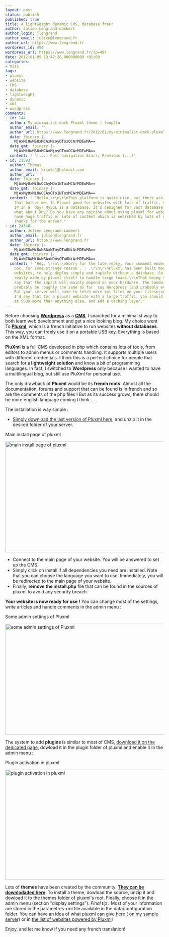 ```yaml
---
layout: post
status: publish
published: true
title: A lightweight dynamic CMS, database free!
author: Julien Lengrand-Lambert
author_login: jlengrand
author_email: julien@lengrand.fr
author_url: https://www.lengrand.fr
wordpress_id: 494
wordpress_url: https://www.lengrand.fr/?p=494
date: 2012-01-09 13:42:28.000000000 +01:00
categories:
- misc
tags:
- pluxml
- website
- CMS
- database
- lightweight
- dynamic
- xml
- wordpress
comments:
- id: 144
  author: My minimalist dark Pluxml theme | loup2fu
  author_email: ''
  author_url: https://www.lengrand.fr/2012/01/my-minimalist-dark-pluxml-theme/
  date: !binary |-
    MjAxMi0wMS0xMCAxMzoyOToxOCArMDEwMA==
  date_gmt: !binary |-
    MjAxMi0wMS0xMCAxMjoyOToxOCArMDEwMA==
  content: ! '[...] Post navigation &larr; Previous [...]'
- id: 21593
  author: Thomas
  author_email: kriuks1@hotmail.com
  author_url: ''
  date: !binary |-
    MjAxMy0xMi0wOCAyMDo1NToxMCArMDEwMA==
  date_gmt: !binary |-
    MjAxMy0xMi0wOCAxOTo1NToxMCArMDEwMA==
  content: ! "Hello,\r\n\r\nThis platform is quite nice, but there are some questions
    that bother me. Is Pluxml good for websites with lots of traffic, say 1000 unique
    IP in a  day? MySQL is a database, it's designed for vast database IO requests,
    what about XML? Do you have any opinion about using pluxml for websites which
    have huge traffic or lots of content which is searched by lots of users daily?
    Thanks for the answer."
- id: 24348
  author: Julien Lengrand-Lambert
  author_email: julien@lengrand.fr
  author_url: https://www.lengrand.fr
  date: !binary |-
    MjAxNC0wMi0wNSAxNToyOTo0NiArMDEwMA==
  date_gmt: !binary |-
    MjAxNC0wMi0wNSAxNDoyOTo0NiArMDEwMA==
  content: ! "Hey, \r\n\r\nSorry for the late reply. Your comment ended in the spam
    box, for some strange reason . . .\r\n\r\nPluxml has been built mostly for small
    websites, to help deploy simply and rapidly without a database. So nothing is
    really made by pluxml itself to handle large loads.\r\nThat being said, I would
    say that the impact will mainly depend on your hardware. The bandwidth should
    probably be roughly the same as for  say Wordpress (and probably even smaller).
    But your server will have to fetch more xml files on your fileserver.\r\n\r\nSo
    I'd say that for a pluxml website with a large traffic, you should probably look
    at SSDs more than anything else, and add a caching layer."
---
```

Before choosing <strong><a title="wordpress" href="https://wordpress.org/" target="_blank">Wordpress</a></strong> as a <strong><a title="CMS wiki" href="https://en.wikipedia.org/wiki/Content_management_system" target="_blank">CMS</a></strong>, I searched for a minimalist way to both learn web development and get a nice looking blog.
My choice went To <strong><a title="pluxml" href="https://www.pluxml.org/" target="_blank">Pluxml</a></strong>, which is a french initiative to run websites <strong>without databases</strong>. This way, you can freely use it on a portable USB key. Everything is based on the XML format.

<strong>PluXml</strong> is a full CMS developed in php which contains lots of tools, from editors to admin menus or comments handling. It supports multiple users with different credentials.
I think this is a perfect choice for people that search for a<strong> lightweight solution</strong> and know a bit of programming languages.
In fact, I switched to <strong>Wordpress</strong> only because I wanted to have a multilingual blog, but still use PluXml for personal use.

The only drawback of <strong>Pluxml</strong> would be its <strong>french roots</strong>. Almost all the documentation, forums and support that can be found is in french and so are the comments of the php files ! But as its success grows, there should be more english language coming I think . . .

The installation is way simple :
<ul>
	<li><a title="pluxml latest" href="https://www.pluxml.org/" target="_blank">Simply download the last version of Pluxml here</a>, and unzip it in the desired folder of your server.</li>
</ul>

Main install page of pluxml

<div>

<a href="{{ site.url }}/images/posts/2012/01/install.jpeg"><img class="size-large wp-image-495" title="install of pluxml" src="{{ site.url }}/images/posts/2012/01/install-1024x616.jpg" alt="main install page of pluxml" width="584" height="351" /></a>

</div>

<ul>
	<li>Connect to the main page of your website. You will be answered to set up the CMS.</li>
	<li>Simply click on install if all dependencies you need are installed. Note that you can choose the language you want to use. Immediately, you will be redirected to the main page of your website.</li>
	<li>Finally, <strong>remove the install.php</strong> file that can be found in the sources of pluxml to avoid any security breach.</li>
</ul>
<strong>Your website is now ready for use !</strong>
You can change most of the settings, write articles and handle comments in the admin menu :

Some admin settings of Pluxml

<a href="{{ site.url }}/images/posts/2012/01/admin_settings.jpeg"><img class="size-large wp-image-496" title="admin settings of Pluxml" src="{{ site.url }}/images/posts/2012/01/admin_settings-1024x618.jpg" alt="some admin settings of Pluxml" width="584" height="352" /></a>

The system to add <strong>plugins</strong> is similar to most of CMS, <a title="plugins page pluxml" href="https://www.pluxml.org/?static7/download  " target="_blank">download it on the dedicated page</a>, dowload it in the plugin folder of pluxml and enable it in the admin menu :

Plugin activation in pluxml

<a href="{{ site.url }}/images/posts/2012/01/admin_plugins.jpeg"><img class="size-large wp-image-497" title="plugin activation in pluxml" src="{{ site.url }}/images/posts/2012/01/admin_plugins-1024x612.jpg" alt="plugin activation in pluxml" width="584" height="349" /></a>


Lots of <strong>themes</strong> have been created by the community. <strong><a title="pluxml themes" href="https://ressources.pluxml.org/" target="_blank">They can be downlodaded here</a></strong>. To install a theme, dowload the source, unzip it and dowload it to the themes folder of pluxml's root. Finally, choose it in the admin menu (section "display settings").
<em>Final tip :</em> Most of your information are stored in the parametres.xml file available in the data/configuration folder.
You can have an idea of what pluxml can give <a title="pluxml test" href="https://www.lengrand.fr/pluxml/513/" target="_blank">here ( on my sample server)</a> or in <a title="websites powered by pluxml" href="https://wiki.pluxml.org/index.php?page=Sites+r%C3%A9alis%C3%A9s+avec+PluXml " target="_blank">the list of websites powered by Pluxml</a>!

Enjoy, and let me know if you need any french translation!
